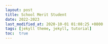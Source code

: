 ```yaml
---
layout: post
title: School Merit Student 
date: 2022-2023
last_modified_at: 2020-10-01 01:08:25 +0800
tags: [jekyll theme, jekyll, tutorial]
toc:  true
---
```

